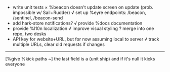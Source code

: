 - write unit tests
× %beacon doesn't update screen on update (prob. impossible w/ Sail+Rudder)
√ set up %eyre endpoints:  /beacon, /sentinel, /beacon-send
- add hark-store notifications?
√ provide %docs documentation
- provide %l10n localization
√ improve visual styling
? merge into one repo, two desks
- API key for website+URL, but for now assuming local to server
√ track multiple URLs, clear old requests if changes

---

[%give %kick paths ~]
the last field is a (unit ship) and if it's null it kicks everyone
